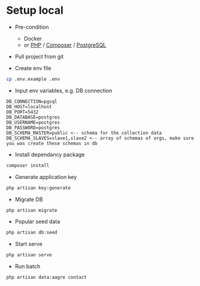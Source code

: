 # Setup local
- Pre-condition
  
  - Docker
  - or [PHP](https://www.php.net/) / [Composer](https://getcomposer.org/) / [PostgreSQL](https://www.postgresql.org/)

- Pull project from git

- Create env file
```sh
cp .env.example .env
```

- Input env variables, e.g. DB connection
```
DB_CONNECTION=pgsql
DB_HOST=localhost
DB_PORT=5432
DB_DATABASE=postgres
DB_USERNAME=postgres
DB_PASSWORD=postgres
DB_SCHEMA_MASTER=public <-- schema for the collection data
DB_SCHEMA_SLAVES=slave1,slave2 <-- array of schemas of orgs, make sure you was create these schemas in db
```

- Install dependancy package
```sh
composer install
```

- Generate application key
```sh
php artisan key:generate
```

- Migrate DB
```sh
php artisan migrate
```

- Popular seed data
```sh
php artisan db:seed
```

- Start serve
```sh
php artisan serve
```

- Run batch
```sh
php artisan data:aagre contact
```

